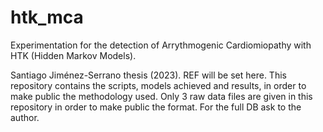 # htk_mca
Experimentation for the detection of Arrythmogenic Cardiomiopathy with HTK (Hidden Markov Models).

Santiago Jiménez-Serrano thesis (2023).
REF will be set here.
This repository contains the scripts, models achieved and results, in order to make public the methodology used.
Only 3 raw data files are given in this repository in order to make public the format. For the full DB ask to the author.
